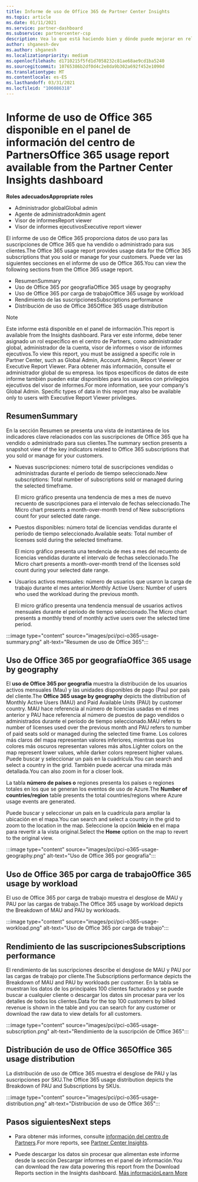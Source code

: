 ```yaml
---
title: Informe de uso de Office 365 de Partner Center Insights
ms.topic: article
ms.date: 01/11/2021
ms.service: partner-dashboard
ms.subservice: partnercenter-csp
description: Vea lo que está haciendo bien y dónde puede mejorar en relación con el uso de las suscripciones de Office 365 que vende o administra para sus clientes.
author: shganesh-dev
ms.author: shganesh
ms.localizationpriority: medium
ms.openlocfilehash: d1710215f5fd1d7058232c81ae68ae9cd1ba5240
ms.sourcegitcommit: 10765386b2df0d4c2e8da9b302a692f452e1090d
ms.translationtype: MT
ms.contentlocale: es-ES
ms.lasthandoff: 03/31/2021
ms.locfileid: "106086318"
---
```

# <a name="office-365-usage-report-available-from-the-partner-center-insights-dashboard"></a><span data-ttu-id="059f4-103">Informe de uso de Office 365 disponible en el panel de información del centro de Partners</span><span class="sxs-lookup"><span data-stu-id="059f4-103">Office 365 usage report available from the Partner Center Insights dashboard</span></span>

<span data-ttu-id="059f4-104">**Roles adecuados**</span><span class="sxs-lookup"><span data-stu-id="059f4-104">**Appropriate roles**</span></span>

- <span data-ttu-id="059f4-105">Administrador global</span><span class="sxs-lookup"><span data-stu-id="059f4-105">Global admin</span></span>
- <span data-ttu-id="059f4-106">Agente de administrador</span><span class="sxs-lookup"><span data-stu-id="059f4-106">Admin agent</span></span>
- <span data-ttu-id="059f4-107">Visor de informes</span><span class="sxs-lookup"><span data-stu-id="059f4-107">Report viewer</span></span>
- <span data-ttu-id="059f4-108">Visor de informes ejecutivos</span><span class="sxs-lookup"><span data-stu-id="059f4-108">Executive report viewer</span></span>

<span data-ttu-id="059f4-109">El informe de uso de Office 365 proporciona datos de uso para las suscripciones de Office 365 que ha vendido o administrado para sus clientes.</span><span class="sxs-lookup"><span data-stu-id="059f4-109">The Office 365 usage report provides usage data for the Office 365 subscriptions that you sold or manage for your customers.</span></span> <span data-ttu-id="059f4-110">Puede ver las siguientes secciones en el informe de uso de Office 365.</span><span class="sxs-lookup"><span data-stu-id="059f4-110">You can view the following sections from the Office 365 usage report.</span></span>

- <span data-ttu-id="059f4-111">Resumen</span><span class="sxs-lookup"><span data-stu-id="059f4-111">Summary</span></span>
- <span data-ttu-id="059f4-112">Uso de Office 365 por geografía</span><span class="sxs-lookup"><span data-stu-id="059f4-112">Office 365 usage by geography</span></span>
- <span data-ttu-id="059f4-113">Uso de Office 365 por carga de trabajo</span><span class="sxs-lookup"><span data-stu-id="059f4-113">Office 365 usage by workload</span></span>
- <span data-ttu-id="059f4-114">Rendimiento de las suscripciones</span><span class="sxs-lookup"><span data-stu-id="059f4-114">Subscriptions performance</span></span>
- <span data-ttu-id="059f4-115">Distribución de uso de Office 365</span><span class="sxs-lookup"><span data-stu-id="059f4-115">Office 365 usage distribution</span></span>

 > [!NOTE]
 > <span data-ttu-id="059f4-116">Este informe está disponible en el panel de información.</span><span class="sxs-lookup"><span data-stu-id="059f4-116">This report is available from the Insights dashboard.</span></span> <span data-ttu-id="059f4-117">Para ver este informe, debe tener asignado un rol específico en el centro de Partners, como administrador global, administrador de la cuenta, visor de informes o visor de informes ejecutivos.</span><span class="sxs-lookup"><span data-stu-id="059f4-117">To view this report, you must be assigned a specific role in Partner Center, such as Global Admin, Account Admin, Report Viewer or Executive Report Viewer.</span></span> <span data-ttu-id="059f4-118">Para obtener más información, consulte el administrador global de su empresa. los tipos específicos de datos de este informe también pueden estar disponibles para los usuarios con privilegios ejecutivos del visor de informes.</span><span class="sxs-lookup"><span data-stu-id="059f4-118">For more information, see your company's Global Admin. Specific types of data in this report may also be available only to users with Executive Report Viewer privileges.</span></span>

## <a name="summary"></a><span data-ttu-id="059f4-119">Resumen</span><span class="sxs-lookup"><span data-stu-id="059f4-119">Summary</span></span>

<span data-ttu-id="059f4-120">En la sección Resumen se presenta una vista de instantánea de los indicadores clave relacionados con las suscripciones de Office 365 que ha vendido o administrado para sus clientes.</span><span class="sxs-lookup"><span data-stu-id="059f4-120">The summary section presents a snapshot view of the key indicators related to Office 365 subscriptions that you sold or manage for your customers.</span></span>  

- <span data-ttu-id="059f4-121">Nuevas suscripciones: número total de suscripciones vendidas o administradas durante el período de tiempo seleccionado.</span><span class="sxs-lookup"><span data-stu-id="059f4-121">New subscriptions: Total number of subscriptions sold or managed during the selected timeframe.</span></span>

   <span data-ttu-id="059f4-122">El micro gráfico presenta una tendencia de mes a mes de nuevo recuento de suscripciones para el intervalo de fechas seleccionado.</span><span class="sxs-lookup"><span data-stu-id="059f4-122">The Micro chart presents a month-over-month trend of New subscriptions count for your selected date range.</span></span>

- <span data-ttu-id="059f4-123">Puestos disponibles: número total de licencias vendidas durante el período de tiempo seleccionado.</span><span class="sxs-lookup"><span data-stu-id="059f4-123">Available seats: Total number of licenses sold during the selected timeframe.</span></span>

   <span data-ttu-id="059f4-124">El micro gráfico presenta una tendencia de mes a mes del recuento de licencias vendidas durante el intervalo de fechas seleccionado.</span><span class="sxs-lookup"><span data-stu-id="059f4-124">The Micro chart presents a month-over-month trend of the licenses sold count during your selected date range.</span></span>

- <span data-ttu-id="059f4-125">Usuarios activos mensuales: número de usuarios que usaron la carga de trabajo durante el mes anterior.</span><span class="sxs-lookup"><span data-stu-id="059f4-125">Monthly Active Users: Number of users who used the workload during the previous month.</span></span> 

   <span data-ttu-id="059f4-126">El micro gráfico presenta una tendencia mensual de usuarios activos mensuales durante el período de tiempo seleccionado.</span><span class="sxs-lookup"><span data-stu-id="059f4-126">The Micro chart presents a monthly trend of monthly active users over the selected time period.</span></span>

:::image type="content" source="images/pci/pci-o365-usage-summary.png" alt-text="Resumen de uso de Office 365":::

## <a name="office-365-usage-by-geography"></a><span data-ttu-id="059f4-128">Uso de Office 365 por geografía</span><span class="sxs-lookup"><span data-stu-id="059f4-128">Office 365 usage by geography</span></span>

<span data-ttu-id="059f4-129">El **uso de Office 365 por geografía** muestra la distribución de los usuarios activos mensuales (Mau) y las unidades disponibles de pago (Pau) por país del cliente.</span><span class="sxs-lookup"><span data-stu-id="059f4-129">The **Office 365 usage by geography** depicts the distribution of Monthly Active Users (MAU) and Paid Available Units (PAU) by customer country.</span></span> <span data-ttu-id="059f4-130">MAU hace referencia al número de licencias usadas en el mes anterior y PAU hace referencia al número de puestos de pago vendidos o administrados durante el período de tiempo seleccionado.</span><span class="sxs-lookup"><span data-stu-id="059f4-130">MAU refers to number of licenses used over the previous month and PAU refers to number of paid seats sold or managed during the selected time frame.</span></span> <span data-ttu-id="059f4-131">Los colores más claros del mapa representan valores inferiores, mientras que los colores más oscuros representan valores más altos.</span><span class="sxs-lookup"><span data-stu-id="059f4-131">Lighter colors on the map represent lower values, while darker colors represent higher values.</span></span> <span data-ttu-id="059f4-132">Puede buscar y seleccionar un país en la cuadrícula.</span><span class="sxs-lookup"><span data-stu-id="059f4-132">You can search and select a country in the grid.</span></span> <span data-ttu-id="059f4-133">También puede acercar una mirada más detallada.</span><span class="sxs-lookup"><span data-stu-id="059f4-133">You can also zoom in for a closer look.</span></span>

<span data-ttu-id="059f4-134">La tabla **número de países o** regiones presenta los países o regiones totales en los que se generan los eventos de uso de Azure.</span><span class="sxs-lookup"><span data-stu-id="059f4-134">The **Number of countries/region** table presents the total countries/regions where Azure usage events are generated.</span></span>

<span data-ttu-id="059f4-135">Puede buscar y seleccionar un país en la cuadrícula para ampliar la ubicación en el mapa.</span><span class="sxs-lookup"><span data-stu-id="059f4-135">You can search and select a country in the grid to zoom to the location in the map.</span></span> <span data-ttu-id="059f4-136">Seleccione la opción **Inicio** en el mapa para revertir a la vista original.</span><span class="sxs-lookup"><span data-stu-id="059f4-136">Select the **Home** option on the map to revert to the original view.</span></span>


:::image type="content" source="images/pci/pci-o365-usage-geography.png" alt-text="Uso de Office 365 por geografía":::

## <a name="office-365-usage-by-workload"></a><span data-ttu-id="059f4-138">Uso de Office 365 por carga de trabajo</span><span class="sxs-lookup"><span data-stu-id="059f4-138">Office 365 usage by workload</span></span>

<span data-ttu-id="059f4-139">El uso de Office 365 por carga de trabajo muestra el desglose de MAU y PAU por las cargas de trabajo.</span><span class="sxs-lookup"><span data-stu-id="059f4-139">The Office 365 usage by workload depicts the Breakdown of MAU and PAU by workloads.</span></span>

:::image type="content" source="images/pci/pci-o365-usage-workload.png" alt-text="Uso de Office 365 por carga de trabajo":::

## <a name="subscriptions-performance"></a><span data-ttu-id="059f4-141">Rendimiento de las suscripciones</span><span class="sxs-lookup"><span data-stu-id="059f4-141">Subscriptions performance</span></span>

<span data-ttu-id="059f4-142">El rendimiento de las suscripciones describe el desglose de MAU y PAU por las cargas de trabajo por cliente.</span><span class="sxs-lookup"><span data-stu-id="059f4-142">The Subscriptions performance depicts the Breakdown of MAU and PAU by workloads per customer.</span></span> <span data-ttu-id="059f4-143">En la tabla se muestran los datos de los principales 100 clientes facturados y se puede buscar a cualquier cliente o descargar los datos sin procesar para ver los detalles de todos los clientes.</span><span class="sxs-lookup"><span data-stu-id="059f4-143">Data for the top 100 customers by billed revenue is shown in the table and you can search for any customer or download the raw data to view details for all customers.</span></span>

:::image type="content" source="images/pci/pci-o365-usage-subscription.png" alt-text="Rendimiento de la suscripción de Office 365":::

## <a name="office-365-usage-distribution"></a><span data-ttu-id="059f4-145">Distribución de uso de Office 365</span><span class="sxs-lookup"><span data-stu-id="059f4-145">Office 365 usage distribution</span></span>

<span data-ttu-id="059f4-146">La distribución de uso de Office 365 muestra el desglose de PAU y las suscripciones por SKU.</span><span class="sxs-lookup"><span data-stu-id="059f4-146">The Office 365 usage distribution depicts the Breakdown of PAU and Subscriptions by SKUs.</span></span>

:::image type="content" source="images/pci/pci-o365-usage-distribution.png" alt-text="Distribución de uso de Office 365":::

## <a name="next-steps"></a><span data-ttu-id="059f4-148">Pasos siguientes</span><span class="sxs-lookup"><span data-stu-id="059f4-148">Next steps</span></span>

- <span data-ttu-id="059f4-149">Para obtener más informes, consulte [información del centro de Partners](partner-center-insights.md).</span><span class="sxs-lookup"><span data-stu-id="059f4-149">For more reports, see [Partner Center Insights](partner-center-insights.md).</span></span>

- <span data-ttu-id="059f4-150">Puede descargar los datos sin procesar que alimentan este informe desde la sección Descargar informes en el panel de información.</span><span class="sxs-lookup"><span data-stu-id="059f4-150">You can download the raw data powering this report from the Download Reports section in the Insights dashboard.</span></span> [<span data-ttu-id="059f4-151">Más información</span><span class="sxs-lookup"><span data-stu-id="059f4-151">Learn More</span></span>](pci-download-reports.md) 
